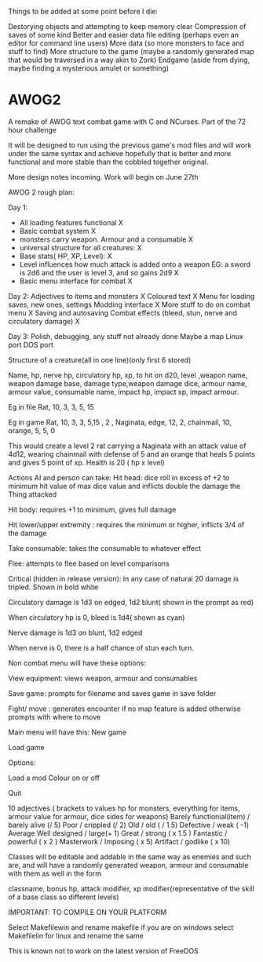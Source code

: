 Things to be added at some point before I die:

  Destorying objects and attempting to keep memory clear
  Compression of saves of some kind
  Better and easier data file editing (perhaps even an editor for command line users)
  More data (so more monsters to face and stuff to find)
  More structure to the game (maybe a randomly generated map that would be traversed in a way akin to Zork)
  Endgame (aside from dying, maybe finding a mysterious amulet or something)
  




AWOG2
=====

A remake of AWOG text combat game with C and NCurses. Part of the 72 hour challenge


It will be designed to run using the previous game's mod files and will work under the same syntax and achieve hopefully that is better and more functional and more stable than the cobbled together original.


More design notes incoming. Work will begin on June 27th

AWOG 2 rough plan:

Day 1: 
- All loading features functional X
- Basic combat system X
- monsters carry weapon. Armour and a consumable X
- universal structure for all creatures: X
- Base stats( HP, XP, Level): X
- Level influences how much attack is added onto a weapon EG: a sword is 2d6 and the user is level 3, and so gains 2d9 X
- Basic menu interface for combat X


Day 2:
Adjectives to items and monsters X
Coloured text X
Menu for loading saves, new ones, settings
Modding interface X
More stuff to do on combat menu X
Saving and autosaving
Combat effects (bleed, stun, nerve and circulatory damage) X


Day 3:
Polish, debugging, any stuff not already done
Maybe a map
Linux port
DOS port



Structure of a creature(all in one line)(only first 6 stored)

Name, hp, nerve hp, circulatory hp, xp, to hit on d20, level ,weapon name, weapon damage base, damage type,weapon damage dice, armour name, armour value, consumable name, impact hp, impact xp, impact armour.

Eg in file
Rat, 10, 3, 3, 5, 15

Eg in game
Rat, 10, 3, 3, 5,15 , 2 , Naginata, edge, 12, 2, chainmail, 10, orange, 5, 5, 0

This would create a level 2 rat carrying a Naginata with an attack value of 4d12, wearing chainmail with defense of 5 and an orange that heals 5 points and gives 5 point of xp. Health is 20 ( hp x level)

Actions AI and person can take:
Hit head: dice roll in excess of +2 to minimum hit value of max dice value and inflicts double the damage the
Thing attacked

Hit body: requires +1 to minimum, gives full damage

Hit lower/upper extremity : requires the minimum or higher, inflicts 3/4 of the damage

Take consumable: takes the consumable to whatever effect

Flee: attempts to flee based on level comparisons 

Critical (hidden in release version):
In any case of natural 20 damage is tripled. Shown in bold white

Circulatory damage is 1d3 on edged, 1d2 blunt( shown in the prompt as red)

When circulatory hp is 0, bleed is 1d4( shown as cyan)

Nerve damage is 1d3 on blunt, 1d2 edged

When nerve is 0, there is a half chance of stun each turn.


Non combat menu will have these options:

View equipment: views weapon, armour and consumables

Save game: prompts for filename and saves game in save folder

Fight/ move : generates encounter if no map feature is added otherwise prompts with where to move

Main menu will have this:
New game

Load game

Options:

Load a mod
Colour on or off


Quit



10 adjectives ( brackets to values hp for monsters, everything for items, armour value for armour, dice sides for weapons)
Barely functionial(item) / barely alive (/ 5)
Poor / crippled (/ 2)
Old / old ( / 1.5)
Defective / weak ( -1)
Average
Well designed / large(+ 1)
Great / strong ( x 1.5 )
Fantastic / powerful ( x 2 )
Masterwork / Imposing ( x 5)
Artifact / godlike ( x 10)



Classes will be editable and addable in the same way as enemies and such are, and will have a randomly generated weapon, armour and consumable with them as well
in the form

classname, bonus hp, attack modifier, xp modifier(representative of the skill of a base class so different levels)


IMPORTANT: TO COMPILE ON YOUR PLATFORM


Select Makefilewin and rename makefile if you are on windows
select Makefilelin for linux and rename the same

This is known not to work on the latest version of FreeDOS
